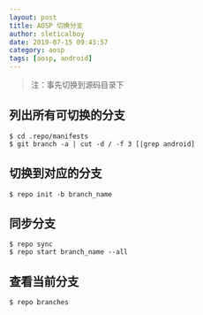 ```yaml
---
layout: post
title: AOSP 切换分支
author: sleticalboy
date: 2019-07-15 09:43:57
category: aosp
tags: [aosp, android]
---
```


> 注：事先切换到源码目录下

## 列出所有可切换的分支
```shell
$ cd .repo/manifests
$ git branch -a | cut -d / -f 3 [|grep android]
```

## 切换到对应的分支
```shell
$ repo init -b branch_name
```

## 同步分支
```shell
$ repo sync
$ repo start branch_name --all
```

## 查看当前分支
```shell
$ repo branches
```
